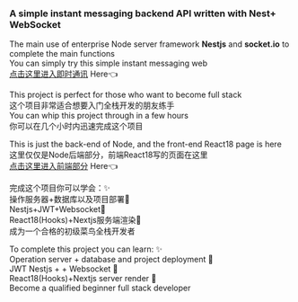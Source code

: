 ### A simple instant messaging backend API written with Nest+ WebSocket
The main use of enterprise Node server framework <b>Nestjs</b> and <b>socket.io</b> to complete the main functions<br>
You can simply try this simple instant messaging web <br>
[点击这里进入即时通讯](http://101.43.191.122:3001)  Here👈


This project is perfect for those who want to become full stack<br>
这个项目非常适合想要入门全栈开发的朋友练手<br>
You can whip this project through in a few hours<br>
你可以在几个小时内迅速完成这个项目

This is just the back-end of Node, and the front-end React18 page is here<br>
这里仅仅是Node后端部分，前端React18写的页面在这里<br>
[点击这里进入前端部分](https://github.com/BoyYangzai/Instant-messaging-React18)  Here👈

完成这个项目你可以学会：✨<br>
操作服务器+数据库以及项目部署💪<br>
Nestjs+JWT+Websocket💪<br>
React18(Hooks)+Nextjs服务端渲染💪<br>
成为一个合格的初级菜鸟全栈开发者

To complete this project you can learn: ✨<br>
Operation server + database and project deployment 💪<br>
JWT Nestjs + + Websocket 💪<br>
React18(Hooks)+Nextjs server render 💪<br>
Become a qualified beginner full stack developer
<br>